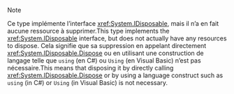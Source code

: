 > [!NOTE]
> <span data-ttu-id="019c0-101">Ce type implémente l’interface <xref:System.IDisposable>, mais il n’a en fait aucune ressource à supprimer.</span><span class="sxs-lookup"><span data-stu-id="019c0-101">This type implements the <xref:System.IDisposable> interface, but does not actually have any resources to dispose.</span></span> <span data-ttu-id="019c0-102">Cela signifie que sa suppression en appelant directement <xref:System.IDisposable.Dispose> ou en utilisant une construction de langage telle que `using` (en C#) ou `Using` (en Visual Basic) n’est pas nécessaire.</span><span class="sxs-lookup"><span data-stu-id="019c0-102">This means that disposing it by directly calling <xref:System.IDisposable.Dispose> or by using a language construct such as `using` (in C#) or `Using` (in Visual Basic) is not necessary.</span></span>
